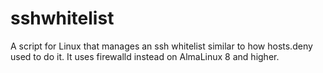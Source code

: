# sshwhitelist
A script for Linux that manages an ssh whitelist similar to how hosts.deny used to do it. It uses firewalld instead on AlmaLinux 8 and higher.
